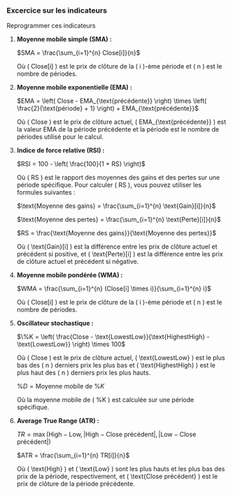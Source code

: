 ### Excercice sur les indicateurs

Reprogrammer ces indicateurs

1. **Moyenne mobile simple (SMA) :**
   
   
   $SMA = \frac{\sum_{i=1}^{n} Close[i]}{n}$

   Où \( Close[i] \) est le prix de clôture de la \( i \)-ème période et \( n \) est le nombre de périodes.

2. **Moyenne mobile exponentielle (EMA) :**
   

   $EMA = \left( Close - EMA_{\text{précédente}} \right) \times \left( \frac{2}{\text{période} + 1} \right) + EMA_{\text{précédente}}$

   
   Où \( Close \) est le prix de clôture actuel, \( EMA_{\text{précédente}} \) est la valeur EMA de la période précédente et la période est le nombre de périodes utilisé pour le calcul.

3. **Indice de force relative (RSI) :**
   
  
   $RSI = 100 - \left( \frac{100}{1 + RS} \right)$

   
   Où \( RS \) est le rapport des moyennes des gains et des pertes sur une période spécifique. Pour calculer \( RS \), vous pouvez utiliser les formules suivantes :
   
 
   $\text{Moyenne des gains} = \frac{\sum_{i=1}^{n} \text{Gain}[i]}{n}$

   

   $\text{Moyenne des pertes} = \frac{\sum_{i=1}^{n} \text{Perte}[i]}{n}$
 
   

   $RS = \frac{\text{Moyenne des gains}}{\text{Moyenne des pertes}}$


   Où \( \text{Gain}[i] \) est la différence entre les prix de clôture actuel et précédent si positive, et \( \text{Perte}[i] \) est la différence entre les prix de clôture actuel et précédent si négative.


5. **Moyenne mobile pondérée (WMA) :**


   $WMA = \frac{\sum_{i=1}^{n} (Close[i] \times i)}{\sum_{i=1}^{n} i}$


   Où \( Close[i] \) est le prix de clôture de la \( i \)-ème période et \( n \) est le nombre de périodes.

6. **Oscillateur stochastique :**


   $\%K = \left( \frac{Close - \text{LowestLow}}{\text{HighestHigh} - \text{LowestLow}} \right) \times 100$
   
   Où \( Close \) est le prix de clôture actuel, \( \text{LowestLow} \) est le plus bas des \( n \) derniers prix les plus bas et \( \text{HighestHigh} \) est le plus haut des \( n \) derniers prix les plus hauts.

 
   $\%D = \text{Moyenne mobile de } \%K$

   Où la moyenne mobile de \( \%K \) est calculée sur une période spécifique.

7. **Average True Range (ATR) :**


   $TR = \max(\text{High} - \text{Low}, |\text{High} - \text{Close précédent}|, |\text{Low} - \text{Close précédent}|)$
   

   $ATR = \frac{\sum_{i=1}^{n} TR[i]}{n}$


   Où \( \text{High} \) et \( \text{Low} \) sont les plus hauts et les plus bas des prix de la période, respectivement, et \( \text{Close précédent} \) est le prix de clôture de la période précédente.

